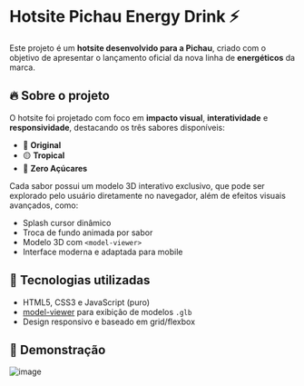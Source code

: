 # Hotsite Pichau Energy Drink ⚡

Este projeto é um **hotsite desenvolvido para a Pichau**, criado com o objetivo de apresentar o lançamento oficial da nova linha de **energéticos** da marca.

## 🔥 Sobre o projeto

O hotsite foi projetado com foco em **impacto visual**, **interatividade** e **responsividade**, destacando os três sabores disponíveis:

- 🔴 **Original**
- 🟡 **Tropical**
- 🔵 **Zero Açúcares**

Cada sabor possui um modelo 3D interativo exclusivo, que pode ser explorado pelo usuário diretamente no navegador, além de efeitos visuais avançados, como:

- Splash cursor dinâmico
- Troca de fundo animada por sabor
- Modelo 3D com `<model-viewer>`
- Interface moderna e adaptada para mobile

## 🚀 Tecnologias utilizadas

- HTML5, CSS3 e JavaScript (puro)
- [model-viewer](https://modelviewer.dev/) para exibição de modelos `.glb`
- Design responsivo e baseado em grid/flexbox

## 📸 Demonstração

![image](https://github.com/user-attachments/assets/4f2f2e5b-a310-491e-8047-858de42d0943)
